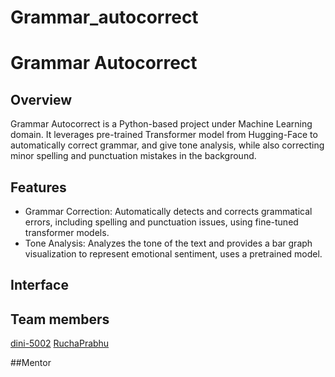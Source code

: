 # Grammar_autocorrect
# Grammar Autocorrect

## Overview
Grammar Autocorrect is a Python-based project under Machine Learning domain. It leverages pre-trained Transformer model from Hugging-Face to automatically correct grammar, and give tone analysis, while also correcting minor spelling and punctuation mistakes in the background. 

## Features
- Grammar Correction: Automatically detects and corrects grammatical errors, including spelling and punctuation issues, using fine-tuned transformer models.
- Tone Analysis: Analyzes the tone of the text and provides a bar graph visualization to represent emotional sentiment, uses a pretrained model.

## Interface

## Team members
[dini-5002](https://github.com/dini-5002)
[RuchaPrabhu](https://github.com/RuchaPrabhu)

##Mentor






   
   
   
  
